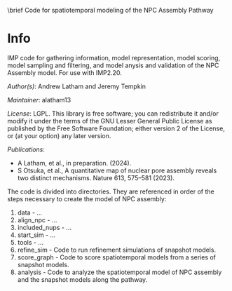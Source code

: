 \brief Code for spatiotemporal modeling of the NPC Assembly Pathway

# Info
IMP code for gathering information, model representation, model scoring, model sampling and filtering, and model anysis and validation of the NPC Assembly model. For use with IMP2.20.

_Author(s)_: Andrew Latham and Jeremy Tempkin

_Maintainer_: alatham13

_License_: LGPL. This library is free software; you can redistribute it and/or modify it under the terms of the GNU Lesser General Public License as published by the Free Software Foundation; either version 2 of the License, or (at your option) any later version.

_Publications_:
- A Latham, et al., in preparation. (2024).
- S Otsuka, et al., A quantitative map of nuclear pore assembly reveals two distinct mechanisms. Nature 613, 575–581 (2023).

The code is divided into directories. They are referenced in order of the steps necessary to create the model of NPC assembly:
1. data - ...
2. align_npc - ...
3. included_nups - ...
4. start_sim - ...
5. tools - ...
6. refine_sim - Code to run refinement simulations of snapshot models.
7. score_graph - Code to score spatiotemporal models from a series of snapshot models.
8. analysis - Code to analyze the spatiotemporal model of NPC assembly and the snapshot models along the pathway.